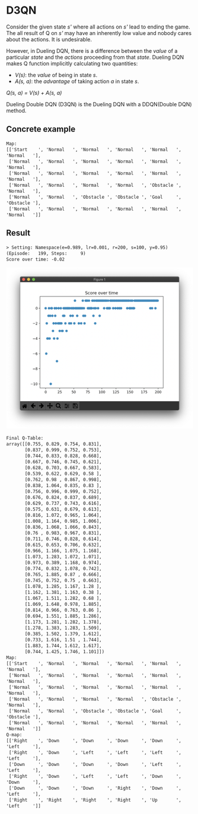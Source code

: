 # D3QN

Consider the given state *s'* where all actions on *s'* lead to ending the game. The all result of Q on *s'* may have an inherently low value and nobody cares about the actions. It is undesirable.

However, in Dueling DQN, there is a difference between the *value* of a particular *state* and the *actions* proceeding from that *state*. Dueling DQN makes Q function implicitly calculating two quantities:

- *V(s)*: the *value* of being in state *s*.
- *A(s, a)*: the *advantage* of taking action *a* in state *s*.

*Q(s, a) = V(s) + A(s, a)*

Dueling Double DQN (D3QN) is the Dueling DQN with a DDQN(Double DQN) method.

## Concrete example

```
Map:
[['Start    ', 'Normal   ', 'Normal   ', 'Normal   ', 'Normal   ', 'Normal   '],
 ['Normal   ', 'Normal   ', 'Normal   ', 'Normal   ', 'Normal   ', 'Normal   '],
 ['Normal   ', 'Normal   ', 'Normal   ', 'Normal   ', 'Normal   ', 'Normal   '],
 ['Normal   ', 'Normal   ', 'Normal   ', 'Normal   ', 'Obstacle ', 'Normal   '],
 ['Normal   ', 'Normal   ', 'Obstacle ', 'Obstacle ', 'Goal     ', 'Obstacle '],
 ['Normal   ', 'Normal   ', 'Normal   ', 'Normal   ', 'Normal   ', 'Normal   ']]
```

## Result

```
> Setting: Namespace(e=0.989, lr=0.001, r=200, s=100, y=0.95)
(Episode:   199, Steps:     9)
Score over time: -0.02
```

![Gs](./images/Gs.png)

```
Final Q-Table:
array([[0.755, 0.829, 0.754, 0.831],
       [0.837, 0.999, 0.752, 0.753],
       [0.744, 0.833, 0.828, 0.668],
       [0.667, 0.746, 0.745, 0.621],
       [0.628, 0.703, 0.667, 0.583],
       [0.539, 0.622, 0.629, 0.58 ],
       [0.762, 0.98 , 0.867, 0.998],
       [0.838, 1.064, 0.835, 0.83 ],
       [0.756, 0.996, 0.999, 0.752],
       [0.676, 0.824, 0.837, 0.689],
       [0.629, 0.737, 0.743, 0.616],
       [0.575, 0.631, 0.679, 0.613],
       [0.816, 1.072, 0.965, 1.064],
       [1.008, 1.164, 0.985, 1.006],
       [0.836, 1.068, 1.066, 0.843],
       [0.76 , 0.983, 0.967, 0.831],
       [0.711, 0.746, 0.828, 0.614],
       [0.615, 0.653, 0.706, 0.632],
       [0.966, 1.166, 1.075, 1.168],
       [1.073, 1.283, 1.072, 1.071],
       [0.973, 0.389, 1.168, 0.974],
       [0.774, 0.832, 1.078, 0.742],
       [0.765, 1.885, 0.87 , 0.666],
       [0.745, 0.752, 0.75 , 0.663],
       [1.078, 1.285, 1.167, 1.28 ],
       [1.162, 1.381, 1.163, 0.38 ],
       [1.067, 1.511, 1.282, 0.68 ],
       [1.069, 1.648, 0.978, 1.885],
       [0.814, 0.966, 0.763, 0.86 ],
       [0.694, 1.551, 1.885, 1.286],
       [1.173, 1.281, 1.282, 1.378],
       [1.278, 1.383, 1.283, 1.509],
       [0.385, 1.502, 1.379, 1.612],
       [0.733, 1.616, 1.51 , 1.744],
       [1.883, 1.744, 1.612, 1.617],
       [0.744, 1.425, 1.746, 1.101]])
Map:
[['Start    ', 'Normal   ', 'Normal   ', 'Normal   ', 'Normal   ', 'Normal   '],
 ['Normal   ', 'Normal   ', 'Normal   ', 'Normal   ', 'Normal   ', 'Normal   '],
 ['Normal   ', 'Normal   ', 'Normal   ', 'Normal   ', 'Normal   ', 'Normal   '],
 ['Normal   ', 'Normal   ', 'Normal   ', 'Normal   ', 'Obstacle ', 'Normal   '],
 ['Normal   ', 'Normal   ', 'Obstacle ', 'Obstacle ', 'Goal     ', 'Obstacle '],
 ['Normal   ', 'Normal   ', 'Normal   ', 'Normal   ', 'Normal   ', 'Normal   ']]
Q-map:
[['Right    ', 'Down     ', 'Down     ', 'Down     ', 'Down     ', 'Left     '],
 ['Right    ', 'Down     ', 'Left     ', 'Left     ', 'Left     ', 'Left     '],
 ['Down     ', 'Down     ', 'Down     ', 'Down     ', 'Left     ', 'Left     '],
 ['Right    ', 'Down     ', 'Left     ', 'Left     ', 'Down     ', 'Down     '],
 ['Down     ', 'Down     ', 'Down     ', 'Right    ', 'Down     ', 'Left     '],
 ['Right    ', 'Right    ', 'Right    ', 'Right    ', 'Up       ', 'Left     ']]
```
